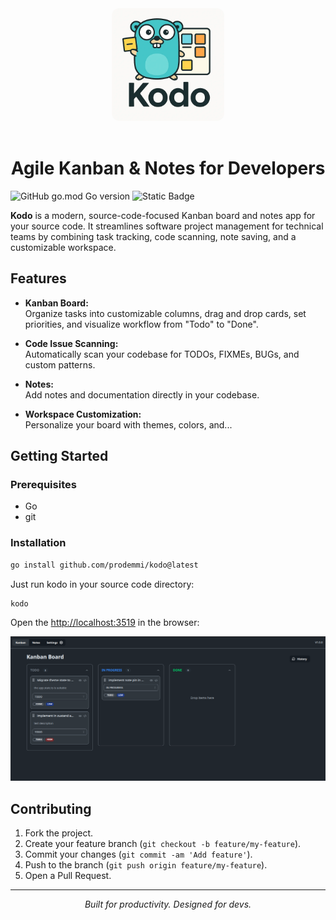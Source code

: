 <div align="center">
    <img src="./assets/logo.webp" width="180" style="border-radius: 12px" />
</div>

<br/>

<h1 align="center">Agile Kanban & Notes for Developers</h1>

![GitHub go.mod Go version](https://img.shields.io/github/go-mod/go-version/prodemmi/kodo)
![Static Badge](https://img.shields.io/badge/Go-go.dev-%230e90e8?link=https%3A%2F%2Fpkg.go.dev%2Fgithub.com%2Fprodemmi%2Fkodo)

**Kodo** is a modern, source-code-focused Kanban board and notes app for your source code. It streamlines software project management for technical teams by combining task tracking, code scanning, note saving, and a customizable workspace.

## Features

- **Kanban Board:**  
  Organize tasks into customizable columns, drag and drop cards, set priorities, and visualize workflow from "Todo" to "Done".

- **Code Issue Scanning:**  
  Automatically scan your codebase for TODOs, FIXMEs, BUGs, and custom patterns.

- **Notes:**  
  Add notes and documentation directly in your codebase.

- **Workspace Customization:**  
  Personalize your board with themes, colors, and...

## Getting Started

### Prerequisites
- Go
- git

### Installation
```bash
go install github.com/prodemmi/kodo@latest
```
Just run kodo in your source code directory:
```bash
kodo
```

Open the [http://localhost:3519](http://localhost:3519) in the browser:

<div align="center">
    <img src="./assets/screenshot.png" />
</div>

## Contributing

1. Fork the project.
2. Create your feature branch (`git checkout -b feature/my-feature`).
3. Commit your changes (`git commit -am 'Add feature'`).
4. Push to the branch (`git push origin feature/my-feature`).
5. Open a Pull Request.

---

<p align="center">
  <i>Built for productivity. Designed for devs.</i>
</p>